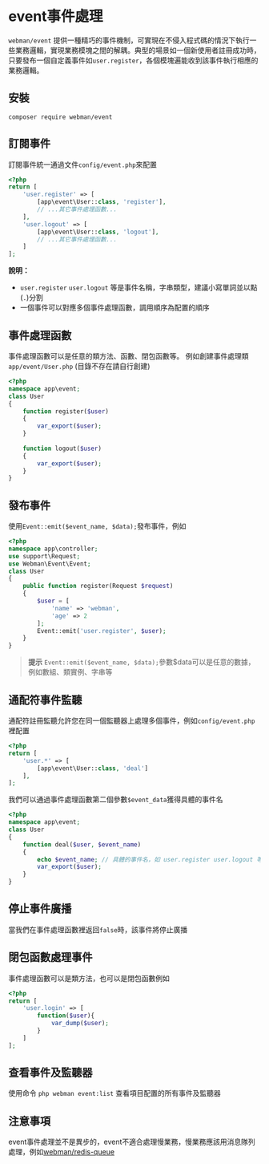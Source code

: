 # event事件處理
`webman/event` 提供一種精巧的事件機制，可實現在不侵入程式碼的情況下執行一些業務邏輯，實現業務模塊之間的解耦。典型的場景如一個新使用者註冊成功時，只要發布一個自定義事件如`user.register`，各個模塊遍能收到該事件執行相應的業務邏輯。

## 安裝
`composer require webman/event`

## 訂閱事件
訂閱事件統一通過文件`config/event.php`來配置
```php
<?php
return [
    'user.register' => [
        [app\event\User::class, 'register'],
        // ...其它事件處理函數...
    ],
    'user.logout' => [
        [app\event\User::class, 'logout'],
        // ...其它事件處理函數...
    ]
];
```
**說明：**
- `user.register` `user.logout` 等是事件名稱，字串類型，建議小寫單詞並以點(`.`)分割
- 一個事件可以對應多個事件處理函數，調用順序為配置的順序

## 事件處理函數
事件處理函數可以是任意的類方法、函數、閉包函數等。
例如創建事件處理類 `app/event/User.php` (目錄不存在請自行創建)
```php
<?php
namespace app\event;
class User
{
    function register($user)
    {
        var_export($user);
    }
 
    function logout($user)
    {
        var_export($user);
    }
}
```

## 發布事件
使用`Event::emit($event_name, $data);`發布事件，例如
```php
<?php
namespace app\controller;
use support\Request;
use Webman\Event\Event;
class User
{
    public function register(Request $request)
    {
        $user = [
            'name' => 'webman',
            'age' => 2
        ];
        Event::emit('user.register', $user);
    }
}
```

> **提示**
> `Event::emit($event_name, $data);`參數$data可以是任意的數據，例如數組、類實例、字串等

## 通配符事件監聽
通配符註冊監聽允許您在同一個監聽器上處理多個事件，例如`config/event.php`裡配置
```php
<?php
return [
    'user.*' => [
        [app\event\User::class, 'deal']
    ],
];
```
我們可以通過事件處理函數第二個參數`$event_data`獲得具體的事件名
```php
<?php
namespace app\event;
class User
{
    function deal($user, $event_name)
    {
        echo $event_name; // 具體的事件名，如 user.register user.logout 等
        var_export($user);
    }
}
```

## 停止事件廣播
當我們在事件處理函數裡返回`false`時，該事件將停止廣播

## 閉包函數處理事件
事件處理函數可以是類方法，也可以是閉包函數例如

```php
<?php
return [
    'user.login' => [
        function($user){
            var_dump($user);
        }
    ]
];
```

##  查看事件及監聽器
使用命令 `php webman event:list` 查看項目配置的所有事件及監聽器

## 注意事項
event事件處理並不是異步的，event不適合處理慢業務，慢業務應該用消息隊列處理，例如[webman/redis-queue](https://www.workerman.net/plugin/12)
